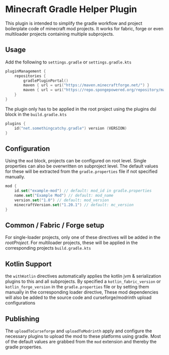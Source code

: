 # Minecraft Gradle Helper Plugin

This plugin is intended to simplify the gradle workflow and project boilerplate code of minecraft mod projects.
It works for fabric, forge or even multiloader projects containing multiple subprojects.

## Usage

Add the following to `settings.gradle` or `settings.gradle.kts`
```kotlin
pluginManagement {
    repositories {
        gradlePluginPortal()
        maven { url = uri("https://maven.minecraftforge.net/") }
        maven { url = uri("https://repo.spongepowered.org/repository/maven-public/") }
    }
}
```

The plugin only has to be applied in the root project using the plugins dsl block in the `build.gradle.kts`

```kotlin
plugins {
    id("net.somethingcatchy.gradle") version (VERSION)
}
```

## Configuration

Using the `mod` block, projects can be configured on root level. Single properties can also be overwritten on subproject level.
The default values for these will be extracted from the `gradle.properties` file if not specified manually.

```kotlin
mod {
    id.set("example-mod") // default: mod_id in gradle.properties
    name.set("Example Mod") // default: mod_name
    version.set("1.0") // default: mod_version
    minecraftVersion.set("1.20.1") // default: mc_version
}
```

## Common / Fabric / Forge setup

For single-loader projects, only one of these directives will be added in the *rootProject*. 
For multiloader projects, these will be applied in the corresponding projects `build.gradle.kts`

## Kotlin Support

the `withKotlin` directives automatically applies the kotlin jvm & serialization plugins to this and all subprojects.
By specified a `kotlin_fabric_version` or `kotlin_forge_version` in the `gradle.properties` file or by setting them manually in the corresponding loader directive,
These mod dependencies will also be added to the source code and curseforge/modrinth upload configurations

## Publishing

The `uploadToCurseforge` and `uploadToModrinth` apply and configure the necessary plugins to upload the mod to these platforms using gradle.
Most of the default values are grabbed from the `mod` extension and thereby the gradle properties.